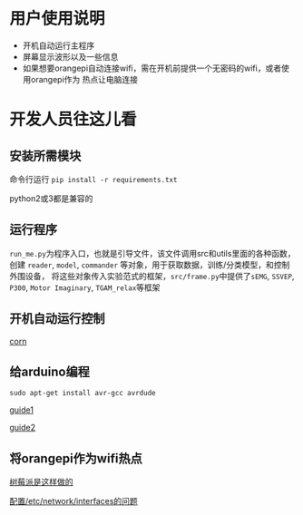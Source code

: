 # 用户使用说明
- 开机自动运行主程序
- 屏幕显示波形以及一些信息
- 如果想要orangepi自动连接wifi，需在开机前提供一个无密码的wifi，或者使用orangepi作为
热点让电脑连接




# 开发人员往这儿看
## 安装所需模块
命令行运行 `pip install -r requirements.txt`

python2或3都是兼容的

## 运行程序
`run_me.py`为程序入口，也就是引导文件，该文件调用src和utils里面的各种函数，创建
`reader`, `model`, `commander` 等对象，用于获取数据，训练/分类模型，和控制外围设备，
将这些对象传入实验范式的框架，`src/frame.py`中提供了`sEMG`, `SSVEP`, `P300`,
`Motor Imaginary`, `TGAM_relax`等框架

## 开机自动运行控制
[corn](https://en.wikipedia.org/wiki/Cron)

## 给arduino编程
`sudo apt-get install avr-gcc avrdude`

[guide1](https://github.com/kcuzner/avrdude)

[guide2](http://kevincuzner.com/2013/05/27/raspberry-pi-as-an-avr-programmer/)

## 将orangepi作为wifi热点
[树莓派是这样做的](http://www.raspberry-projects.com/pi/software_utilities/wifi-access-point)

[配置/etc/network/interfaces的问题](https://unix.stackexchange.com/questions/128439/good-detailed-explanation-of-etc-network-interfaces-syntax)